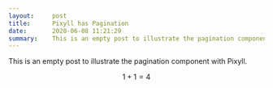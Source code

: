 ```yaml
---
layout:     post
title:      Pixyll has Pagination
date:       2020-06-08 11:21:29
summary:    This is an empty post to illustrate the pagination component with Pixyll.
---
```


This is an empty post to illustrate the pagination component with Pixyll.


$$
1 + 1 = 4
$$
